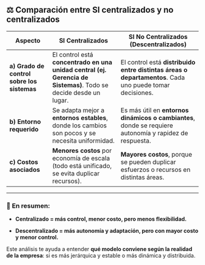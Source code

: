 ## ⚖️ Comparación entre SI **centralizados** y **no centralizados**

|Aspecto|**SI Centralizados**|**SI No Centralizados (Descentralizados)**|
|---|---|---|
|**a) Grado de control sobre los sistemas**|El control está **concentrado en una unidad central (ej. Gerencia de Sistemas)**. Todo se decide desde un lugar.|El control está **distribuido entre distintas áreas o departamentos**. Cada uno puede tomar decisiones.|
|**b) Entorno requerido**|Se adapta mejor a **entornos estables**, donde los cambios son pocos y se necesita uniformidad.|Es más útil en **entornos dinámicos o cambiantes**, donde se requiere autonomía y rapidez de respuesta.|
|**c) Costos asociados**|**Menores costos** por economía de escala (todo está unificado, se evita duplicar recursos).|**Mayores costos**, porque se pueden duplicar esfuerzos o recursos en distintas áreas.|

---

### 📌 En resumen:

- **Centralizado = más control, menor costo, pero menos flexibilidad.**
    
- **Descentralizado = más autonomía y adaptación, pero con mayor costo y menor control.**
    

Este análisis te ayuda a entender **qué modelo conviene según la realidad de la empresa**: si es más jerárquica y estable o más dinámica y distribuida.
